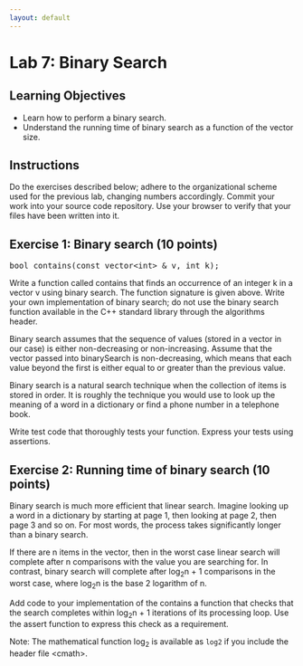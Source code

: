 ```yaml
---
layout: default
---
```


<h1>Lab 7: Binary Search</h1>

## Learning Objectives

- Learn how to perform a binary search.
- Understand the running time of binary search as a function of the vector size.

## Instructions

Do the exercises described below; adhere to the organizational scheme used for the previous lab, changing numbers accordingly.  Commit your work into your source code repository.  Use your browser to verify that your files have been written into it.

## Exercise 1: Binary search (10 points)

<pre>
bool contains(const vector&lt;int> &amp; v, int k);
</pre>

Write a function called contains that finds an occurrence of an integer k in a vector v using binary search.  The function signature is given above.  Write your own implementation of binary search; do not use the binary search function available in the C++ standard library through the algorithms header.

Binary search assumes that the sequence of values (stored in a vector in our case) is either non-decreasing or non-increasing.  Assume that the vector passed into binarySearch is non-decreasing, which means that each value beyond the first is either equal to or greater than the previous value.

Binary search is a natural search technique when the collection of items is stored in order.  It is roughly the technique you would use to look up the meaning of a word in a dictionary or find a phone number in a telephone book.

Write test code that thoroughly tests your function. Express your tests using assertions.

## Exercise 2: Running time of binary search (10 points)

Binary search is much more efficient that linear search.  Imagine looking up a word in a dictionary by starting at page 1, then looking at page 2, then page 3 and so on.  For most words, the process takes significantly longer than a binary search. 

If there are n items in the vector, then in the worst case linear search will complete after n comparisons with the value you are searching for.  In contrast, binary search will complete after log<sub>2</sub>n + 1 comparisons in the worst case, where log<sub>2</sub>n is the base 2 logarithm of n.

Add code to your implementation of the contains a function that checks that the search completes within log<sub>2</sub>n + 1 iterations of its processing loop.  Use the assert function to express this check as a requirement.

Note: The mathematical function log<sub>2</sub> is available as <code>log2</code> if you include the header file &lt;cmath>.

